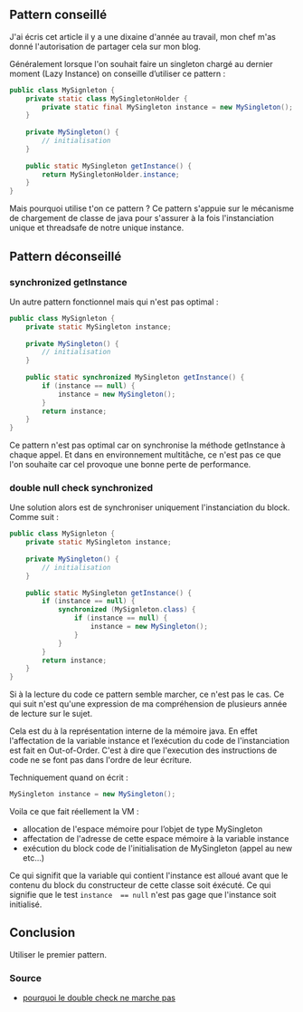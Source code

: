 ## Pattern conseillé

J'ai écris cet article il y a une dixaine d'année au travail, mon chef m'as donné l'autorisation de partager cela sur mon blog. 

Généralement lorsque l'on souhait faire un singleton chargé au dernier moment (Lazy Instance) on conseille d’utiliser ce pattern :

~~~java
public class MySignleton {
    private static class MySingletonHolder {
        private static final MySingleton instance = new MySingleton();
    }
 
    private MySingleton() {
        // initialisation
    }
 
    public static MySingleton getInstance() {
        return MySingletonHolder.instance;
    }
}
~~~

Mais pourquoi utilise t'on ce pattern ? Ce pattern s'appuie sur le mécanisme de chargement de classe de java pour s'assurer à la fois l'instanciation unique et threadsafe de notre unique instance.

## Pattern déconseillé

### synchronized getInstance

Un autre pattern fonctionnel mais qui n'est pas optimal :

~~~java
public class MySignleton {
    private static MySingleton instance;
     
    private MySingleton() {
        // initialisation
    }
 
    public static synchronized MySingleton getInstance() {
        if (instance == null) {
            instance = new MySingleton();
        }
        return instance;
    }
}
~~~

Ce pattern n'est pas optimal car on synchronise la méthode getInstance à chaque appel. Et dans en environnement multitâche, ce n'est pas ce que l'on souhaite car cel provoque une bonne perte de performance.

### double null check synchronized

Une solution alors est de synchroniser uniquement l'instanciation du block. Comme suit :

~~~java
public class MySignleton {
    private static MySingleton instance;
     
    private MySingleton() {
        // initialisation
    }
 
    public static MySingleton getInstance() {
        if (instance == null) {
            synchronized (MySignleton.class) {
                if (instance == null) {
                    instance = new MySingleton();
                }
            }
        }
        return instance;
    }
}
~~~

Si à la lecture du code ce pattern semble marcher, ce n'est pas le cas. Ce qui suit n'est qu'une expression de ma compréhension de plusieurs année de lecture sur le sujet.

Cela est du à la représentation interne de la mémoire java. En effet l'affectation de la variable instance et l’exécution du code de l'instanciation est fait en Out-of-Order. C'est à dire que l'execution des instructions de code ne se font pas dans l'ordre de leur écriture. 

Techniquement quand on écrit :

~~~java
MySingleton instance = new MySingleton();
~~~

Voila ce que fait réellement la VM :

- allocation de l'espace mémoire pour l’objet de type MySingleton
- affectation de l'adresse de cette espace mémoire à la variable instance
- exécution du block code de l'initialisation de MySingleton (appel au new etc...)

Ce qui signifit que la variable qui contient l'instance est alloué avant que le contenu du block du constructeur de cette classe soit éxécuté. Ce qui signifie que le test `instance  == null` n'est pas gage que l'instance soit initialisé.


## Conclusion

Utiliser le premier pattern. 

### Source

- [pourquoi le double check ne marche pas](http://www.cs.umd.edu/~pugh/java/memoryModel/DoubleCheckedLocking.html)

